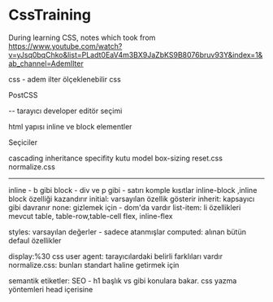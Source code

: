 # CssTraining
During learning CSS, notes which took from https://www.youtube.com/watch?v=yJsq0bqChko&list=PLadt0EaV4m3BX9JaZbKS9B8076bruv93Y&index=1&ab_channel=AdemIlter


css - adem ilter
ölçeklenebilir css

PostCSS 

--
tarayıcı developer editör seçimi

html yapısı inline ve block elementler

Seçiciler

cascading inheritance specifity
kutu model box-sizing
reset.css normalize.css

---
inline - b gibi
block - div ve p gibi - satırı komple kısıtlar
inline-block ,inline block özelliği kazandırır
initial: varsayılan özellik gösterir
inherit: kapsayıcı gibi davranır
none: gizlemek için - dom'da vardır
list-item: li özellikleri mevcut
table, table-row,table-cell
flex, inline-flex


styles: varsayılan değerler - sadece atanmışlar
computed: alınan bütün defaul özellikler

display:%30 css
user agent: tarayıcılardaki belirli farklıları vardır
normalize.css: bunları standart haline getirmek için

semantik etiketler: SEO - h1 başlık vs gibi konulara bakar.
css yazma yöntemleri
head içerisine <style>
<link rel="stylesheet" href:"site.css"/>

seçiciler - selectors
type selector - elementname
universal * 
class 
id
attribute []

Blog tasarlamak - yazı tipi ve özellikleri

Form Elemanları - 
bütün tipleri text bırakmamak lazım.
Telefonda açılırken ona uygun klavye açılıyor

input - düz isim
telefon - eposta
uzun satır - 
list 
radio button

button reset - defaultta olan özelliklere döndürür
submit -> action'daki url'e gönderir method -> default'ta get olur
https://httpbin.org/post gönder yaptığımızda bizi backend'e istek
atmışız gibi davranmamızı sağlr.
name="" önemli, çünkü arka tarafa bu vesileyle gönderir.

required- formu ilk zorunlu alanına focuslar

